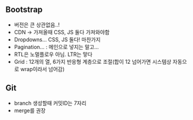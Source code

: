 ## Bootstrap
 - 버전은 큰 상관없음..!
 - CDN -> 가져올때 CSS, JS 둘다 가져와야함
 - Dropdowns... CSS, JS 둘다! 마찬가지  
 - Pagination... : 메인으로 넣지는 말고...
 - RTL은 노멀플로우 아님. LTR는 맣다
 - Grid : 12개의 열, 6가지 반응형 계층으로 조절(합이 12 넘어가면 시스템상 자동으로 wrap이라서 넘어감)   
  


## Git
 - branch 생성할때 커밋ID는 7자리
 - merge를 권장